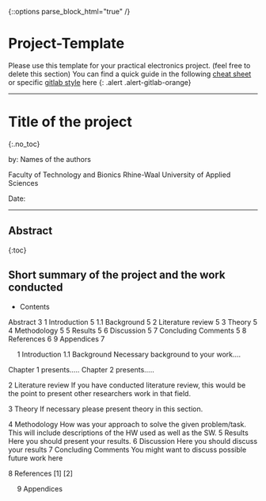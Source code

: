 {::options parse_block_html="true" /}

# Project-Template

Please use this template for your practical electronics project. (feel free to delete this section) 
You can find a quick guide in the following [cheat sheet](https://www.markdownguide.org/cheat-sheet/) or specific [gitlab style](https://about.gitlab.com/handbook/markdown-guide/) here
{: .alert .alert-gitlab-orange}


----

# Title of the project
{:.no_toc}

by: Names of the authors


Faculty of Technology and Bionics
Rhine-Waal University of Applied Sciences

Date:

----

## Abstract
{:toc}

Short summary of the project and the work conducted
 
----

- Contents

Abstract	3
1	Introduction	5
1.1	Background	5
2	Literature review	5
3	Theory	5
4	Methodology	5
5	Results	5
6	Discussion	5
7	Concluding Comments	5
8	References	6
9	Appendices	7

 
1	Introduction
1.1	Background
Necessary background to your work….

Chapter 1 presents….. 
Chapter 2 presents…..

2	Literature review
If you have conducted literature review, this would be the point to present other researchers work in that field.

3	Theory
If necessary please present theory in this section.

4	Methodology
How was your approach to solve the given problem/task.
This will include descriptions of the HW used as well as the SW.
5	Results
Here you should present your results.
6	Discussion
Here you should discuss your results
7	Concluding Comments
You might want to discuss possible future work here

8	References
[1]
[2] 

 
9	Appendices

